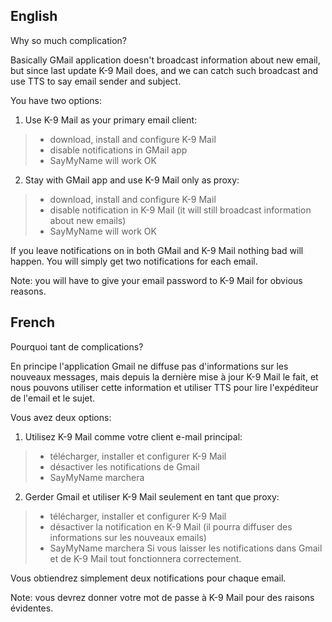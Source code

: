 ## English ##

Why so much complication?

Basically GMail application doesn't broadcast information about new email, but since last update K-9 Mail does, and we can catch such broadcast and use TTS to say email sender and subject.

You have two options:

1) Use K-9 Mail as your primary email client:
> - download, install and configure K-9 Mail
> - disable notifications in GMail app
> - SayMyName will work OK

2) Stay with GMail app and use K-9 Mail only as proxy:
> - download, install and configure K-9 Mail
> - disable notification in K-9 Mail (it will still broadcast information about new emails)
> - SayMyName will work OK

If you leave notifications on in both GMail and K-9 Mail nothing bad will happen. You will simply get two notifications for each email.

Note: you will have to give your email password to K-9 Mail for obvious reasons.

## French ##

Pourquoi tant de complications?

En principe l'application Gmail ne diffuse pas d'informations sur les nouveaux messages, mais depuis la dernière mise à jour K-9 Mail le fait, et nous pouvons utiliser cette information et utiliser TTS  pour lire l'expéditeur de l'email et le sujet.

Vous avez deux options:
1) Utilisez K-9 Mail comme votre client e-mail principal:
> - télécharger, installer et configurer K-9 Mail
> - désactiver les notifications de Gmail
> - SayMyName marchera

2) Gerder Gmail et utiliser K-9 Mail seulement en tant que proxy:
> - télécharger, installer et configurer K-9 Mail
> - désactiver la notification en K-9 Mail (il pourra diffuser des informations sur les nouveaux emails)
> - SayMyName marchera Si vous laisser les notifications dans Gmail et de K-9 Mail tout fonctionnera correctement.

Vous obtiendrez simplement deux notifications pour chaque email.

Note: vous devrez donner votre mot de passe à K-9 Mail pour des raisons évidentes.